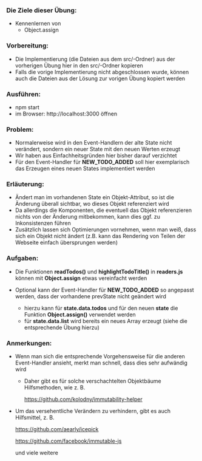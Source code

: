 ### Die Ziele dieser Übung:
* Kennenlernen von
  * Object.assign

### Vorbereitung:
* Die Implementierung (die Dateien aus dem src/-Ordner) aus der vorherigen Übung hier in den src/-Ordner kopieren
* Falls die vorige Implementierung nicht abgeschlossen wurde, können auch die Dateien aus der Lösung zur vorigen
  Übung kopiert werden

### Ausführen:
* npm start
* im Browser:
  http://localhost:3000
  öffnen

### Problem:
* Normalerweise wird in den Event-Handlern der alte State nicht verändert, sondern ein neuer State mit den neuen Werten
  erzeugt
* Wir haben aus Einfachheitsgründen hier bisher darauf verzichtet
* Für den Event-Handler für __NEW_TODO_ADDED__ soll hier exemplarisch das Erzeugen eines neuen States implementiert
  werden

### Erläuterung:
* Ändert man im vorhandenen State ein Objekt-Attribut, so ist die Änderung überall sichtbar, wo dieses Objekt
  referenziert wird
* Da allerdings die Komponenten, die eventuell das Objekt referenzieren nichts von der Änderung mitbekommen, kann dies
  ggf. zu Inkonsistenzen führen
* Zusätzlich lassen sich Optimierungen vornehmen, wenn man weiß, dass sich ein Objekt nicht ändert (z.B. kann das
  Rendering von Teilen der Webseite einfach übersprungen werden)

### Aufgaben:
* Die Funktionen __readTodos()__ und __highlightTodoTitle()__ in __readers.js__ können mit __Object.assign__ etwas
  vereinfacht werden

* Optional kann der Event-Handler für __NEW_TODO_ADDED__ so angepasst werden, dass der vorhandene prevState nicht
  geändert wird
  * hierzu kann für __state.data.todos__ und für den neuen __state__ die Funktion __Object.assign()__ verwendet werden
  * für __state.data.list__ wird bereits ein neues Array erzeugt (siehe die entsprechende Übung hierzu)

### Anmerkungen:
* Wenn man sich die entsprechende Vorgehensweise für die anderen Event-Handler ansieht, merkt man schnell, dass dies
  sehr aufwändig wird
  * Daher gibt es für solche verschachtelten Objektbäume Hilfsmethoden, wie z. B. 

    https://github.com/kolodny/immutability-helper

* Um das versehentliche Verändern zu verhindern, gibt es auch Hilfsmittel, z. B.

  https://github.com/aearly/icepick
    
  https://github.com/facebook/immutable-js
    
  und viele weitere
